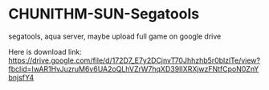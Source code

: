 # CHUNITHM-SUN-Segatools
segatools, aqua server, maybe upload full game on google drive

Here is download link: https://drive.google.com/file/d/172D7_E7y2DCjnvT70Jhhzhb5r0blzlTe/view?fbclid=IwAR1HvJuzruM6v6UA2oQLhVZrW7hqXD39IIXRXjwzFNtfCpoN0ZnYbnjsfY4

